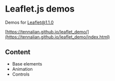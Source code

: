 # Leaflet.js demos
Demos for [Leaflet@1.1.0](http://leafletjs.com/)

[https://tennalian.github.io/leaflet_demo/](https://tennalian.github.io/leaflet_demo/index.html)

## Content
 - Base elements
 - Animation
 - Controls